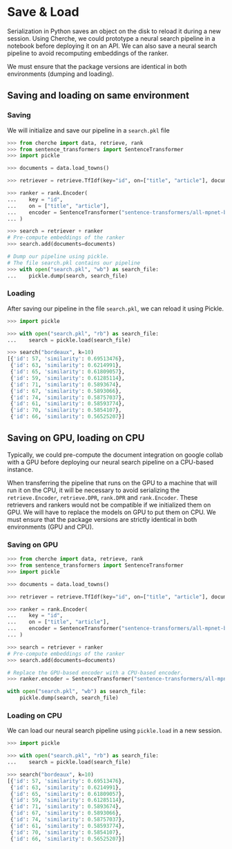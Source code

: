 # Save & Load

Serialization in Python saves an object on the disk to reload it during a new session. Using Cherche, we could prototype a neural search pipeline in a notebook before deploying it on an API. We can also save a neural search pipeline to avoid recomputing embeddings of the ranker.

We must ensure that the package versions are identical in both environments (dumping and loading).

## Saving and loading on same environment

### Saving

We will initialize and save our pipeline in a `search.pkl` file

```python
>>> from cherche import data, retrieve, rank
>>> from sentence_transformers import SentenceTransformer
>>> import pickle

>>> documents = data.load_towns()

>>> retriever = retrieve.TfIdf(key="id", on=["title", "article"], documents=documents)

>>> ranker = rank.Encoder(
...    key = "id",
...    on = ["title", "article"],
...    encoder = SentenceTransformer("sentence-transformers/all-mpnet-base-v2").encode,
... )

>>> search = retriever + ranker
# Pre-compute embeddings of the ranker
>>> search.add(documents=documents)

# Dump our pipeline using pickle.
# The file search.pkl contains our pipeline
>>> with open("search.pkl", "wb") as search_file:
...    pickle.dump(search, search_file)

```

### Loading

After saving our pipeline in the file `search.pkl`, we can reload it using Pickle.

```python
>>> import pickle

>>> with open("search.pkl", "rb") as search_file:
...    search = pickle.load(search_file)

>>> search("bordeaux", k=10)
[{'id': 57, 'similarity': 0.69513476},
 {'id': 63, 'similarity': 0.6214991},
 {'id': 65, 'similarity': 0.61809057},
 {'id': 59, 'similarity': 0.61285114},
 {'id': 71, 'similarity': 0.5893674},
 {'id': 67, 'similarity': 0.5893066},
 {'id': 74, 'similarity': 0.58757037},
 {'id': 61, 'similarity': 0.58593774},
 {'id': 70, 'similarity': 0.5854107},
 {'id': 66, 'similarity': 0.56525207}]
```

## Saving on GPU, loading on CPU

Typically, we could pre-compute the document integration on google collab with a GPU before
deploying our neural search pipeline on a CPU-based instance.

When transferring the pipeline that runs on the GPU to a machine that will run it on the CPU, it will be necessary to avoid serializing the `retrieve.Encoder`, `retrieve.DPR`, `rank.DPR` and `rank.Encoder`. These retrievers and rankers would not be compatible if we initialized them on GPU. We will have to replace the models on GPU to put them on CPU. We must ensure that the package versions are strictly identical in both environments (GPU and CPU).

### Saving on GPU

```python
>>> from cherche import data, retrieve, rank
>>> from sentence_transformers import SentenceTransformer
>>> import pickle

>>> documents = data.load_towns()

>>> retriever = retrieve.TfIdf(key="id", on=["title", "article"], documents=documents)

>>> ranker = rank.Encoder(
...    key = "id",
...    on = ["title", "article"],
...    encoder = SentenceTransformer("sentence-transformers/all-mpnet-base-v2", device="cuda").encode,
... )

>>> search = retriever + ranker
# Pre-compute embeddings of the ranker
>>> search.add(documents=documents)

# Replace the GPU-based encoder with a CPU-based encoder.
>>> ranker.encoder = SentenceTransformer("sentence-transformers/all-mpnet-base-v2").encode

with open("search.pkl", "wb") as search_file:
    pickle.dump(search, search_file)
```

### Loading on CPU

We can load our neural search pipeline using `pickle.load` in a new session.

```python
>>> import pickle

>>> with open("search.pkl", "rb") as search_file:
...    search = pickle.load(search_file)

>>> search("bordeaux", k=10)
[{'id': 57, 'similarity': 0.69513476},
 {'id': 63, 'similarity': 0.6214991},
 {'id': 65, 'similarity': 0.61809057},
 {'id': 59, 'similarity': 0.61285114},
 {'id': 71, 'similarity': 0.5893674},
 {'id': 67, 'similarity': 0.5893066},
 {'id': 74, 'similarity': 0.58757037},
 {'id': 61, 'similarity': 0.58593774},
 {'id': 70, 'similarity': 0.5854107},
 {'id': 66, 'similarity': 0.56525207}]
```
